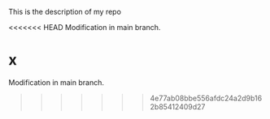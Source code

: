 This is the description of my repo


<<<<<<< HEAD
 Modification in main branch.

 x
=======
Modification in main branch.
>>>>>>> 4e77ab08bbe556afdc24a2d9b162b85412409d27
